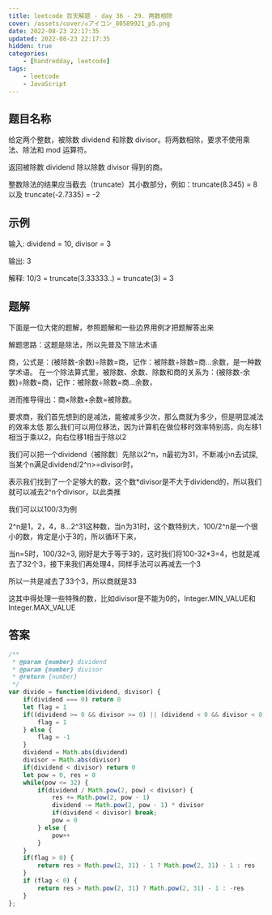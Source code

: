 ```yaml
---
title: leetcode 百天解题 - day 36 - 29. 两数相除
cover: /assets/cover/◇アイコン_80589921_p5.png
date: 2022-08-23 22:17:35
updated: 2022-08-23 22:17:35
hidden: true
categories:
    - [handredday, leetcode]
tags:
    - leetcode
    - JavaScript
---
```


## 题目名称

给定两个整数，被除数 dividend 和除数 divisor。将两数相除，要求不使用乘法、除法和 mod 运算符。

返回被除数 dividend 除以除数 divisor 得到的商。

整数除法的结果应当截去（truncate）其小数部分，例如：truncate(8.345) = 8 以及 truncate(-2.7335) = -2

## 示例

输入: dividend = 10, divisor = 3

输出: 3

解释: 10/3 = truncate(3.33333..) = truncate(3) = 3

## 题解
下面是一位大佬的题解，参照题解和一些边界用例才把题解答出来

解题思路：这题是除法，所以先普及下除法术语

商，公式是：(被除数-余数)÷除数=商，记作：被除数÷除数=商...余数，是一种数学术语。
在一个除法算式里，被除数、余数、除数和商的关系为：(被除数-余数)÷除数=商，记作：被除数÷除数=商...余数，

进而推导得出：商×除数+余数=被除数。

要求商，我们首先想到的是减法，能被减多少次，那么商就为多少，但是明显减法的效率太低
那么我们可以用位移法，因为计算机在做位移时效率特别高，向左移1相当于乘以2，向右位移1相当于除以2

我们可以把一个dividend（被除数）先除以2^n，n最初为31，不断减小n去试探,当某个n满足dividend/2^n>=divisor时，

表示我们找到了一个足够大的数，这个数*divisor是不大于dividend的，所以我们就可以减去2^n个divisor，以此类推

我们可以以100/3为例

2^n是1，2，4，8...2^31这种数，当n为31时，这个数特别大，100/2^n是一个很小的数，肯定是小于3的，所以循环下来，

当n=5时，100/32=3, 刚好是大于等于3的，这时我们将100-32*3=4，也就是减去了32个3，接下来我们再处理4，同样手法可以再减去一个3

所以一共是减去了33个3，所以商就是33

这其中得处理一些特殊的数，比如divisor是不能为0的，Integer.MIN_VALUE和Integer.MAX_VALUE

## 答案

~~~js
/**
 * @param {number} dividend
 * @param {number} divisor
 * @return {number}
 */
var divide = function(dividend, divisor) {
    if(dividend === 0) return 0
    let flag = 1
    if((dividend >= 0 && divisor >= 0) || (dividend < 0 && divisor < 0)) {
        flag = 1
    } else {
        flag = -1
    }
    dividend = Math.abs(dividend)
    divisor = Math.abs(divisor)
    if(dividend < divisor) return 0
    let pow = 0, res = 0
    while(pow <= 32) {
        if(dividend / Math.pow(2, pow) < divisor) {
            res += Math.pow(2, pow - 1)
            dividend -= Math.pow(2, pow - 1) * divisor
            if(dividend < divisor) break;
            pow = 0
        } else {
            pow++
        }
    }
    if(flag > 0) {
        return res > Math.pow(2, 31) - 1 ? Math.pow(2, 31) - 1 : res
    }
    if (flag < 0) {
        return res > Math.pow(2, 31) ? Math.pow(2, 31) - 1 : -res
    }
};
~~~

